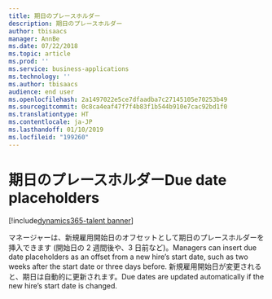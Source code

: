 ```yaml
---
title: 期日のプレースホルダー
description: 期日のプレースホルダー
author: tbisaacs
manager: AnnBe
ms.date: 07/22/2018
ms.topic: article
ms.prod: ''
ms.service: business-applications
ms.technology: ''
ms.author: tbisaacs
audience: end user
ms.openlocfilehash: 2a1497022e5ce7dfaadba7c27145105e70253b49
ms.sourcegitcommit: 0c8ca4eaf47f7f4b83f1b544b910e7cac92bd1f0
ms.translationtype: HT
ms.contentlocale: ja-JP
ms.lasthandoff: 01/10/2019
ms.locfileid: "199260"
---
```

#  <a name="due-date-placeholders"></a><span data-ttu-id="9fa91-103">期日のプレースホルダー</span><span class="sxs-lookup"><span data-stu-id="9fa91-103">Due date placeholders</span></span>

[!include[dynamics365-talent banner](../../includes/dynamics365-talent.md)]



<span data-ttu-id="9fa91-104">マネージャーは、新規雇用開始日のオフセットとして期日のプレースホルダーを挿入できます (開始日の 2 週間後や、3 日前など)。</span><span class="sxs-lookup"><span data-stu-id="9fa91-104">Managers can insert due date placeholders as an offset from a new hire’s start date, such as two weeks after the start date or three days before.</span></span> <span data-ttu-id="9fa91-105">新規雇用開始日が変更されると、期日は自動的に更新されます。</span><span class="sxs-lookup"><span data-stu-id="9fa91-105">Due dates are updated automatically if the new hire’s start date is changed.</span></span>
